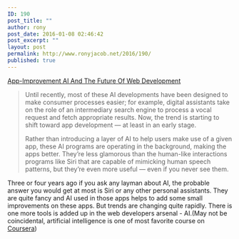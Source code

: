 ```yaml
---
ID: 190
post_title: ""
author: rony
post_date: 2016-01-08 02:46:42
post_excerpt: ""
layout: post
permalink: http://www.ronyjacob.net/2016/190/
published: true
---
```

<a href="http://techcrunch.com/2016/01/07/is-app-improvement-ai-the-future-of-web-development/" target="_blank">App-Improvement AI And The Future Of Web Development</a>
<blockquote>Until recently, most of these AI developments have been designed to make consumer processes easier; for example, digital assistants take on the role of an intermediary search engine to process a vocal request and fetch appropriate results. Now, the trend is starting to shift toward app development — at least in an early stage.

Rather than introducing a layer of AI to help users make use of a given app, these AI programs are operating in the background, making the apps better. They’re less glamorous than the human-like interactions programs like Siri that are capable of mimicking human speech patterns, but they’re even more useful — even if you never see them.</blockquote>
Three or four years ago if you ask any layman about AI, the probable answer you would get at most is Siri or any other personal assistants. They are quite fancy and AI used in those apps helps to add some small improvements on these apps. But trends are changing quite rapidly. There is one more tools is added up in the web developers arsenal - AI.(May not be coincidental, artificial intelligence is one of most favorite course on <a href="https://www.coursera.org/">Coursera</a>)